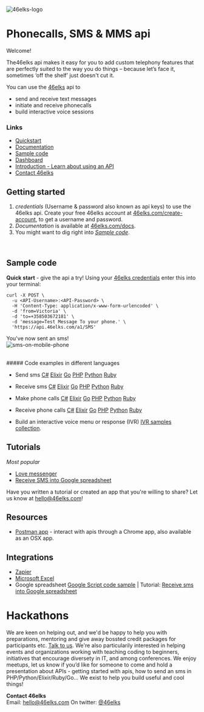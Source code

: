 ![46elks-logo](https://www.46elks.com/images/logo/46elks-240-150.png)

# Phonecalls, SMS & MMS api

Welcome!

The46elks api makes it easy for you to add custom telephony features that are perfectly suited to the way you do things – because let’s face it, sometimes ‘off the shelf’ just doesn't cut it.

You can use the [46elks](https://www.46elks.com) api to 

* send and receive text messages
* initiate and receive phonecalls
* build interactive voice sessions

### Links

  * [Quickstart](https://github.com/46elks/46elks-getting-started#sample-code)
  * [Documentation](https://www.46elks.com/api-docs#introduction)
  * [Sample code](https://github.com/46elks/46elks-getting-started/blob/master/README.md#code-examples-in-different-languages)
  * [Dashboard](http://dashboard.46elks.com/)
  * [Introduction - Learn about using an API](https://zapier.com/learn/apis/) 
  * [Contact 46elks](46elks.com/help#contact)


## Getting started

1. *credentials* (Username & password also known as api keys) to use the 46elks api. Create your free 46elks account at [46elks.com/create-account](https://www.46elks.com/create-account), to get a username and password.
2. *Documentation* is available at [46elks.com/docs](https://46elks.com/docs).
3. You might want to dig right into *[Sample code](https://github.com/littlekid/testing-learning-to-create-a-good-getting-started-and-readme/tree/master/samples)*.

<br>

## Sample code

**Quick start** - give the api a try! Using your [46elks credentials](https://dashboard.46elks.com) enter this into your terminal:
```
curl -X POST \
  -u <API-Username>:<API-Password> \
  -H 'Content-Type: application/x-www-form-urlencoded' \
  -d 'from=Victoria' \
  -d 'to=+358503672181' \
  -d 'message=Test Message To your phone.' \
  'https://api.46elks.com/a1/SMS' 
``` 

You've now sent an sms!  
![sms-on-mobile-phone](https://www.46elks.com/images/README-on-github/phone-with-lovely-sms-black.png)


<br>
##### Code examples in different languages

* Send sms
[C#](https://github.com/46elks-getting-started/tree/master/code%20samples/C%23/send-sms) 
[Elixir](https://github.com/46elks-getting-started/tree/master/code%20samples/elixir)
[Go](https://github.com/46elks-getting-started/tree/master/code%20samples/go)
[PHP](https://github.com/46elks-getting-started/tree/master/code%20samples/php)
[Python](https://github.com/46elks-getting-started/tree/master/code%20samples/py)
[Ruby](https://github.com/46elks-getting-started/tree/master/code%20samples/ruby)

* Receive sms
[C#](https://github.com/46elks-getting-started/tree/master/code%20samples/C%23/receive-sms)
[Elixir](https://github.com/46elks-getting-started/tree/master/code%20samples/elixir)
[Go](https://github.com/46elks-getting-started/tree/master/code%20samples/go)
[PHP](https://github.com/46elks-getting-started/tree/master/code%20samples/php)
[Python](https://github.com/46elks-getting-started/tree/master/code%20samples/py)
[Ruby](https://github.com/46elks-getting-started/tree/master/code%20samples/ruby)

* Make phone calls
[C#](https://github.com/46elks-getting-started/tree/master/code%20samples/C%23/send-sms)
[Elixir](https://github.com/46elks-getting-started/tree/master/code%20samples/elixir)
[Go](https://github.com/46elks-getting-started/tree/master/code%20samples/go)
[PHP](https://github.com/46elks-getting-started/tree/master/code%20samples/php)
[Python](https://github.com/46elks-getting-started/tree/master/code%20samples/py)
[Ruby](https://github.com/46elks-getting-started/tree/master/code%20samples/ruby)

* Receive phone calls
[C#](https://github.com/46elks-getting-started/tree/master/code%20samples/C%23/send-sms)
[Elixir](https://github.com/46elks-getting-started/tree/master/code%20samples/elixir)
[Go](https://github.com/46elks-getting-started/tree/master/code%20samples/go)
[PHP](https://github.com/46elks-getting-started/tree/master/code%20samples/php)
[Python](https://github.com/46elks-getting-started/tree/master/code%20samples/py)
[Ruby](https://github.com/46elks-getting-started/tree/master/code%20samples/ruby)

* Build an interactive voice menu or response (IVR)
[IVR samples collection](https://github.com/littlekid/testing-learning-to-create-a-good-getting-started-and-readme/tree/master/code%20samples/Voice%20-%20IVR%20-%20interactive%20voice%20menues).


## Tutorials
*Most popular*
* [Love messenger](https://github.com/gish/love-messenger)
* [Receive SMS into Google spreadsheet](https://medium.com/@46elks/receive-sms-into-google-spreadsheet-435b51393493#.9ku01h462)

Have you written a tutorial or created an app that you're willing to share?
Let us know at hello@46elks.com!

## Resources
* [Postman app](https://www.getpostman.com/) - interact with apis through a Chrome app, also available as an OSX app.
  
## Integrations
  * [Zapier](https://zapier.com/zapbook/46elks/)
  * [Microsoft Excel](https://excel.46elks.com/)
  * Google spreadsheet [Google Script code sample](https://github.com/46elks/SMStoGoogleSheets) | Tutorial: [Receive sms into Google spreadsheet](https://medium.com/@46elks/receive-sms-into-google-spreadsheet-435b51393493#.iu690j86w)

# Hackathons
  We are keen on helping out, and we'd be happy to help you with preparations, mentoring and give away bossted credit packages for participants etc. [Talk to us](mailto:hello@46elks.com). We're also particularily interested in helping events and organizations working with teaching coding to beginners, initiatives that encourage diversety in IT, and among conferences. We enjoy meetups, let us know if you’d like for someone to come and hold a presentation about APIs - getting started with apis, how to send an sms in PHP/Python/Elixir/Ruby/Go...  We exist to help you build useful and cool things!

**Contact 46elks**  
Email: hello@46elks.com
On twitter: [@46elks](https://twitter.com/46elks)  
